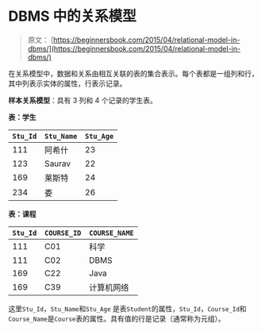 # DBMS 中的关系模型

> 原文： [https://beginnersbook.com/2015/04/relational-model-in-dbms/](https://beginnersbook.com/2015/04/relational-model-in-dbms/)

在关系模型中，数据和关系由相互关联的表的集合表示。每个表都是一组列和行，其中列表示实体的属性，行表示记录。

**样本关系模型**：具有 3 列和 4 个记录的学生表。

**表：学生**

| `Stu_Id` | `Stu_Name` | `Stu_Age` |
| --- | --- | --- |
| 111 | 阿希什 | 23 |
| 123 | Saurav | 22 |
| 169 | 莱斯特 | 24 |
| 234 | 娄 | 26 |

**表：课程**

| `Stu_Id` | `COURSE_ID` | `COURSE_NAME` |
| --- | --- | --- |
| 111 | C01 | 科学 |
| 111 | C02 | DBMS |
| 169 | C22 | Java |
| 169 | C39 | 计算机网络 |

这里`Stu_Id`，`Stu_Name`和`Stu_Age` 是表`Student`的属性，`Stu_Id`，`Course_Id`和`Course_Name`是`Course`表的属性。具有值的行是记录（通常称为元组）。